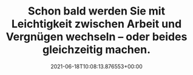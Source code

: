 ---
date: '2021-06-18T10:08:13.876553+00:00'
found_at: '2014-12-31'
found_url: http://windows.microsoft.com/de-de/windows-8/meet
title: 'Schon bald werden Sie mit Leichtigkeit zwischen Arbeit und Vergnügen wechseln
  – oder beides gleichzeitig machen. '
---